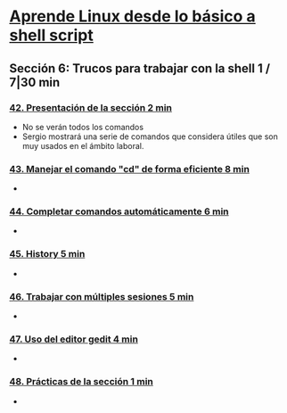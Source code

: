 # [Aprende Linux desde lo básico a shell script](https://www.udemy.com/course/aprende-linux-desde-cero-hasta-programar-en-shell-script/learn/lecture/13225926#overview)

## Sección 6: Trucos para trabajar con la shell 1 / 7|30 min

### [42. Presentación de la sección 2 min](https://www.udemy.com/course/aprende-linux-desde-cero-hasta-programar-en-shell-script/learn/lecture/13357938#overview)
- No se verán todos los comandos
- Sergio mostrará una serie de comandos que considera útiles que son muy usados en el ámbito laboral.
### [43. Manejar el comando "cd" de forma eficiente 8 min](https://www.udemy.com/course/aprende-linux-desde-cero-hasta-programar-en-shell-script/learn/lecture/13371532#overview)
-
### [44. Completar comandos automáticamente 6 min](https://www.udemy.com/course/aprende-linux-desde-cero-hasta-programar-en-shell-script/learn/lecture/13265432#overview)
-
### [45. History 5 min](https://www.udemy.com/course/aprende-linux-desde-cero-hasta-programar-en-shell-script/learn/lecture/13265436#overview)
-
### [46. Trabajar con múltiples sesiones 5 min](https://www.udemy.com/course/aprende-linux-desde-cero-hasta-programar-en-shell-script/learn/lecture/13341146#overview)
-
### [47. Uso del editor gedit 4 min](https://www.udemy.com/course/aprende-linux-desde-cero-hasta-programar-en-shell-script/learn/lecture/13357930#overview)
-
### [48. Prácticas de la sección 1 min](https://www.udemy.com/course/aprende-linux-desde-cero-hasta-programar-en-shell-script/learn/lecture/13782796#overview)
-
